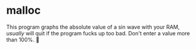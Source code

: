 # malloc
This program graphs the absolute value of a sin wave with your RAM, *usually* will quit if the program fucks up too bad.  Don't enter a value more than 100%. :grimacing: